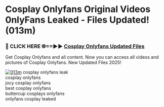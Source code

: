 # Cosplay Onlyfans Original Videos 0nlyFans Leaked - Files Updated! (013m)

<h3>🔴 CLICK HERE 🌐==►► <a href="https://tinyurl.com/3hn5wdd3" rel="nofollow">Cosplay Onlyfans Updated Files</a></h3>

Get Cosplay Onlyfans and all content. Now you can access all videos and pictures of Cosplay Onlyfans. New Updated Files 2025!

[![013m](https://i.imgur.com/4HnBqBT.gif)](https://tinyurl.com/3hn5wdd3)
cosplay onlyfans leak<br>
cosplay onlyfans<br>
jocy cosplay onlyfans<br>
best cosplay onlyfans<br>
buttercup cosplays onlyfans<br>
onlyfans cosplay leaked